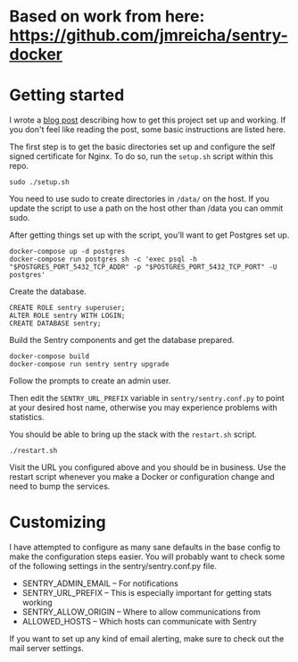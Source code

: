 # Based on work from here: https://github.com/jmreicha/sentry-docker

# Getting started

I wrote a [blog post](https://thepracticalsysadmin.com/dockerizing-sentry/) describing how to get this project set up and working.  If you don't feel like reading the post, some basic instructions are listed here.

The first step is to get the basic directories set up and configure the self signed certificate for Nginx.  To do so, run the `setup.sh` script within this repo.

```
sudo ./setup.sh
```

You need to use sudo to create directories in `/data/` on the host.  If you update the script to use a path on the host other than /data you can ommit sudo.

After getting things set up with the script, you'll want to get Postgres set up.

```
docker-compose up -d postgres
docker-compose run postgres sh -c 'exec psql -h "$POSTGRES_PORT_5432_TCP_ADDR" -p "$POSTGRES_PORT_5432_TCP_PORT" -U postgres'
```

Create the database.

```
CREATE ROLE sentry superuser;
ALTER ROLE sentry WITH LOGIN;
CREATE DATABASE sentry;
```

Build the Sentry components and get the database prepared.

```
docker-compose build
docker-compose run sentry sentry upgrade
```

Follow the prompts to create an admin user.

Then edit the `SENTRY_URL_PREFIX` variable in `sentry/sentry.conf.py` to point at your desired host name, otherwise you may experience problems with statistics.

You should be able to bring up the stack with the `restart.sh` script.

```
./restart.sh
```

Visit the URL you configured above and you should be in business.  Use the restart script whenever you make a Docker or configuration change and need to bump the services.

# Customizing

I have attempted to configure as many sane defaults in the base config to make the configuration steps easier.  You will probably want to check some of the following settings in the sentry/sentry.conf.py file.

 * SENTRY_ADMIN_EMAIL – For notifications
 * SENTRY_URL_PREFIX – This is especially important for getting stats working
 * SENTRY_ALLOW_ORIGIN – Where to allow communications from
 * ALLOWED_HOSTS – Which hosts can communicate with Sentry

If you want to set up any kind of email alerting, make sure to check out the mail server settings.
